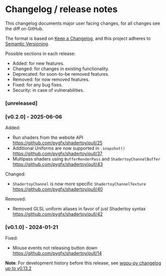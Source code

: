 # Changelog / release notes

This changelog documents major user facing changes, for all changes see the diff on GitHub.

The format is based on [Keep a Changelog](https://keepachangelog.com/en/1.0.0/),
and this project adheres to [Semantic Versioning](https://semver.org/spec/v2.0.0.html).

Possible sections in each release:

* Added: for new features.
* Changed: for changes in existing functionality.
* Deprecated: for soon-to-be removed features.
* Removed: for now removed features.
* Fixed: for any bug fixes.
* Security: in case of vulnerabilities.

### [unreleased]

### [v0.2.0] - 2025-06-06

Added:
* Run shaders from the website API https://github.com/pygfx/shadertoy/pull/25
* Additional Uniforms are now supported in `.snapshot()` https://github.com/pygfx/shadertoy/pull/37
* Multipass shaders using `BufferRenderPass` and `ShadertoyChannelBuffer` https://github.com/pygfx/shadertoy/pull/43

Changed:
* `ShadertoyChannel` is now more specific `ShadertoyChannelTexture` https://github.com/pygfx/shadertoy/pull/40

Removed:
* Removed GLSL uniform aliases in favor of just Shadertoy syntax https://github.com/pygfx/shadertoy/pull/42

### [v0.1.0] - 2024-01-21

Fixed:
* Mouse events not releasing button down https://github.com/pygfx/shadertoy/pull/14


**Note**: For development history before this release, see [wgpu-py changelog up to v0.13.2](https://github.com/pygfx/wgpu-py/blob/main/CHANGELOG.md#v0132---21-12-2023)